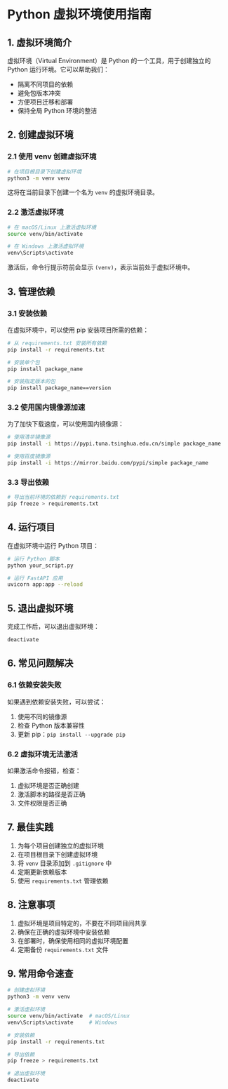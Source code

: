 # Python 虚拟环境使用指南

## 1. 虚拟环境简介

虚拟环境（Virtual Environment）是 Python 的一个工具，用于创建独立的 Python 运行环境。它可以帮助我们：
- 隔离不同项目的依赖
- 避免包版本冲突
- 方便项目迁移和部署
- 保持全局 Python 环境的整洁

## 2. 创建虚拟环境

### 2.1 使用 venv 创建虚拟环境

```bash
# 在项目根目录下创建虚拟环境
python3 -m venv venv
```

这将在当前目录下创建一个名为 `venv` 的虚拟环境目录。

### 2.2 激活虚拟环境

```bash
# 在 macOS/Linux 上激活虚拟环境
source venv/bin/activate

# 在 Windows 上激活虚拟环境
venv\Scripts\activate
```

激活后，命令行提示符前会显示 `(venv)`，表示当前处于虚拟环境中。

## 3. 管理依赖

### 3.1 安装依赖

在虚拟环境中，可以使用 pip 安装项目所需的依赖：

```bash
# 从 requirements.txt 安装所有依赖
pip install -r requirements.txt

# 安装单个包
pip install package_name

# 安装指定版本的包
pip install package_name==version
```

### 3.2 使用国内镜像源加速

为了加快下载速度，可以使用国内镜像源：

```bash
# 使用清华镜像源
pip install -i https://pypi.tuna.tsinghua.edu.cn/simple package_name

# 使用百度镜像源
pip install -i https://mirror.baidu.com/pypi/simple package_name
```

### 3.3 导出依赖

```bash
# 导出当前环境的依赖到 requirements.txt
pip freeze > requirements.txt
```

## 4. 运行项目

在虚拟环境中运行 Python 项目：

```bash
# 运行 Python 脚本
python your_script.py

# 运行 FastAPI 应用
uvicorn app:app --reload
```

## 5. 退出虚拟环境

完成工作后，可以退出虚拟环境：

```bash
deactivate
```

## 6. 常见问题解决

### 6.1 依赖安装失败

如果遇到依赖安装失败，可以尝试：
1. 使用不同的镜像源
2. 检查 Python 版本兼容性
3. 更新 pip：`pip install --upgrade pip`

### 6.2 虚拟环境无法激活

如果激活命令报错，检查：
1. 虚拟环境是否正确创建
2. 激活脚本的路径是否正确
3. 文件权限是否正确

## 7. 最佳实践

1. 为每个项目创建独立的虚拟环境
2. 在项目根目录下创建虚拟环境
3. 将 `venv` 目录添加到 `.gitignore` 中
4. 定期更新依赖版本
5. 使用 `requirements.txt` 管理依赖

## 8. 注意事项

1. 虚拟环境是项目特定的，不要在不同项目间共享
2. 确保在正确的虚拟环境中安装依赖
3. 在部署时，确保使用相同的虚拟环境配置
4. 定期备份 `requirements.txt` 文件

## 9. 常用命令速查

```bash
# 创建虚拟环境
python3 -m venv venv

# 激活虚拟环境
source venv/bin/activate  # macOS/Linux
venv\Scripts\activate     # Windows

# 安装依赖
pip install -r requirements.txt

# 导出依赖
pip freeze > requirements.txt

# 退出虚拟环境
deactivate
``` 